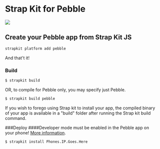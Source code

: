 # Strap Kit for Pebble

<div class="col-xs-12 text-center">
	<img class="img-responsive text-center col-sm-offset-2 col-xs-12 col-sm-8" src="/img/kit-pebble.png"/>
</div>

## Create your Pebble app from Strap Kit JS

```bash
strapkit platform add pebble
```
And that't it!
### Build
```bash
$ strapkit build
```
OR, to compile for Pebble only, you may specify just Pebble.
```bash
$ strapkit build pebble
```
If you wish to forego using Strap kit to install your app, the compiled binary of your app is available in a "build" folder after running the Strap kit build command.

###Deploy
####Developer mode must be enabled in the Pebble app on your phone! <a href="http://developer.getpebble.com/guides/publishing-tools/developer-connection/" target="_blank">More information</a>.
```bash
$ strapkit install Phones.IP.Goes.Here
```
